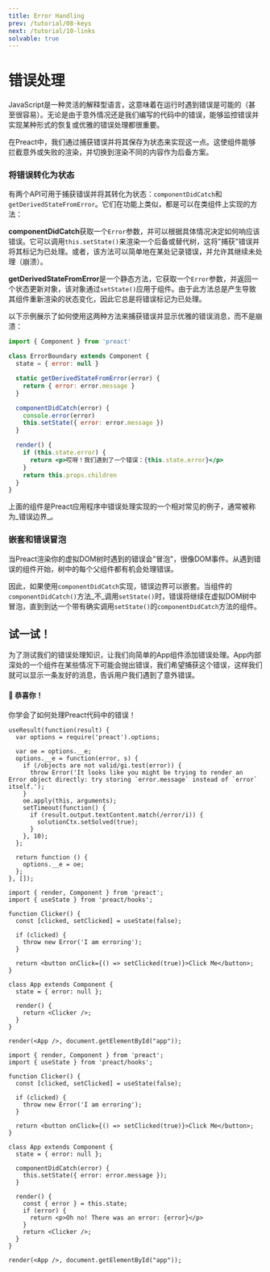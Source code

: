 ```yaml
---
title: Error Handling
prev: /tutorial/08-keys
next: /tutorial/10-links
solvable: true
---
```


# 错误处理

JavaScript是一种灵活的解释型语言，这意味着在运行时遇到错误是可能的（甚至很容易）。无论是由于意外情况还是我们编写的代码中的错误，能够监控错误并实现某种形式的恢复或优雅的错误处理都很重要。

在Preact中，我们通过捕获错误并将其保存为状态来实现这一点。这使组件能够拦截意外或失败的渲染，并切换到渲染不同的内容作为后备方案。

### 将错误转化为状态

有两个API可用于捕获错误并将其转化为状态：`componentDidCatch`和`getDerivedStateFromError`。它们在功能上类似，都是可以在类组件上实现的方法：

**componentDidCatch**获取一个`Error`参数，并可以根据具体情况决定如何响应该错误。它可以调用`this.setState()`来渲染一个后备或替代树，这将"捕获"错误并将其标记为已处理。或者，该方法可以简单地在某处记录错误，并允许其继续未处理（崩溃）。

**getDerivedStateFromError**是一个静态方法，它获取一个`Error`参数，并返回一个状态更新对象，该对象通过`setState()`应用于组件。由于此方法总是产生导致其组件重新渲染的状态变化，因此它总是将错误标记为已处理。

以下示例展示了如何使用这两种方法来捕获错误并显示优雅的错误消息，而不是崩溃：

```jsx
import { Component } from 'preact'

class ErrorBoundary extends Component {
  state = { error: null }

  static getDerivedStateFromError(error) {
    return { error: error.message }
  }

  componentDidCatch(error) {
    console.error(error)
    this.setState({ error: error.message })
  }

  render() {
    if (this.state.error) {
      return <p>哎呀！我们遇到了一个错误：{this.state.error}</p>
    }
    return this.props.children
  }
}
```

上面的组件是Preact应用程序中错误处理实现的一个相对常见的例子，通常被称为_错误边界_。

### 嵌套和错误冒泡

当Preact渲染你的虚拟DOM树时遇到的错误会"冒泡"，很像DOM事件。从遇到错误的组件开始，树中的每个父组件都有机会处理错误。

因此，如果使用`componentDidCatch`实现，错误边界可以嵌套。当组件的`componentDidCatch()`方法_不_调用`setState()`时，错误将继续在虚拟DOM树中冒泡，直到到达一个带有确实调用`setState()`的`componentDidCatch`方法的组件。

## 试一试！

为了测试我们的错误处理知识，让我们向简单的App组件添加错误处理。App内部深处的一个组件在某些情况下可能会抛出错误，我们希望捕获这个错误，这样我们就可以显示一条友好的消息，告诉用户我们遇到了意外错误。

<solution>
  <h4>🎉 恭喜你！</h4>
  <p>你学会了如何处理Preact代码中的错误！</p>
</solution>


```js:setup
useResult(function(result) {
  var options = require('preact').options;

  var oe = options.__e;
  options.__e = function(error, s) {
    if (/objects are not valid/gi.test(error)) {
      throw Error('It looks like you might be trying to render an Error object directly: try storing `error.message` instead of `error` itself.');
    }
    oe.apply(this, arguments);
    setTimeout(function() {
      if (result.output.textContent.match(/error/i)) {
        solutionCtx.setSolved(true);
      }
    }, 10);
  };

  return function () {
    options.__e = oe;
  };
}, []);
```


```jsx:repl-initial
import { render, Component } from 'preact';
import { useState } from 'preact/hooks';

function Clicker() {
  const [clicked, setClicked] = useState(false);

  if (clicked) {
    throw new Error('I am erroring');
  }

  return <button onClick={() => setClicked(true)}>Click Me</button>;
}

class App extends Component {
  state = { error: null };

  render() {
    return <Clicker />;
  }
}

render(<App />, document.getElementById("app"));
```

```jsx:repl-final
import { render, Component } from 'preact';
import { useState } from 'preact/hooks';

function Clicker() {
  const [clicked, setClicked] = useState(false);

  if (clicked) {
    throw new Error('I am erroring');
  }

  return <button onClick={() => setClicked(true)}>Click Me</button>;
}

class App extends Component {
  state = { error: null };

  componentDidCatch(error) {
    this.setState({ error: error.message });
  }

  render() {
    const { error } = this.state;
    if (error) {
      return <p>Oh no! There was an error: {error}</p>
    }
    return <Clicker />;
  }
}

render(<App />, document.getElementById("app"));
```
